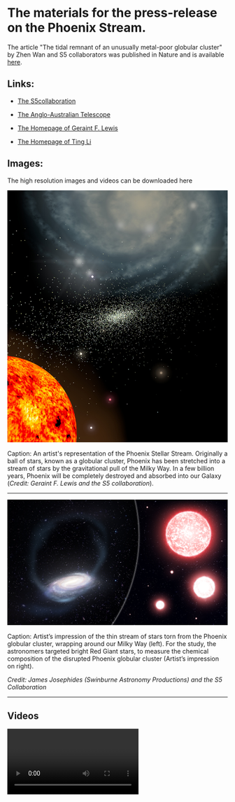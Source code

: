 # The materials for the press-release on the Phoenix Stream.

The article "The tidal remnant of an unusually metal-poor globular cluster" by Zhen Wan and S5​ collaborators was published in Nature and is available [here](https://www.nature.com/articles/s41586-020-2483-6). 

## Links:

- [The S5​ collaboration](https://s5collab.github.io)

- [The Anglo-Australian Telescope](https://www.aao.gov.au/about-us/anglo-australian-telescope)

- [The Homepage of Geraint F. Lewis](http://www.physics.usyd.edu.au/~gfl/Home.html)

- [The Homepage of Ting Li](https://sazabi4.github.io)

## Images:

The high resolution images and videos can be downloaded here



![Phoenix_Artist_Rep](./Images_Videos/Phoenix_Artist_Rep.jpg)

Caption: An artist's representation of the Phoenix Stellar Stream. Originally a ball of stars, known as a globular cluster, Phoenix has been stretched into a stream of stars by the gravitational pull of the Milky Way. In a few billion years, Phoenix will be completely destroyed and absorbed into our Galaxy (*Credit: Geraint F. Lewis and the S5 collaboration*).

---

![Phoenix_Stream_Artist_Rep](./Images_Videos/Phoenix_Stream_Artist_Rep.jpg)

Caption: Artist’s impression of the thin stream of stars torn from the Phoenix globular cluster, wrapping around our Milky Way (left). For the study, the astronomers targeted bright Red Giant stars, to measure the chemical composition of the disrupted Phoenix globular cluster (Artist’s impression on right).

*Credit: James Josephides (Swinburne Astronomy Productions) and the S5 Collaboration*

----

## Videos

<video src="https://drive.google.com/file/d/1K8WlXVPXPwkyGl8S9cIVdGGBFge2sKIo/view?usp=sharing">

